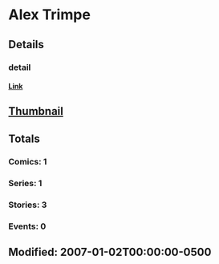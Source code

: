 # Alex  Trimpe 
## Details
### detail
#### [Link](http://marvel.com/comics/creators/5239/alex_trimpe?utm_campaign=apiRef&utm_source=225578a89fc76f3d20fbffda5d17a88d)
## [Thumbnail](http://i.annihil.us/u/prod/marvel/i/mg/b/40/image_not_available.jpg)
## Totals
### Comics: 1
### Series: 1
### Stories: 3
### Events: 0
## Modified: 2007-01-02T00:00:00-0500
